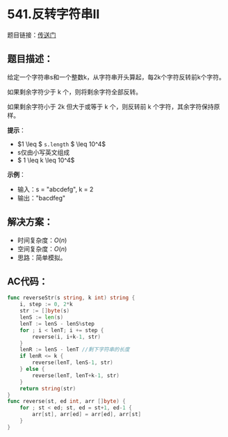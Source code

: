 # 541.反转字符串II
题目链接：[传送门](https://leetcode-cn.com/problems/reverse-string-ii/)

## 题目描述：
给定一个字符串s和一个整数k，从字符串开头算起，每2k个字符反转前k个字符。

如果剩余字符少于 k 个，则将剩余字符全部反转。

如果剩余字符小于 2k 但大于或等于 k 个，则反转前 k 个字符，其余字符保持原样。

**提示**：

- $1 \leq $ `s.length` $ \leq 10^4$
- s仅由小写英文组成
- $ 1 \leq k \leq 10^4$

**示例**：
- 输入：s = "abcdefg", k = 2
- 输出："bacdfeg"

## 解决方案：
- 时间复杂度：$O(n)$
- 空间复杂度：$O(n)$
- 思路：简单模拟。

## AC代码：
```go
func reverseStr(s string, k int) string {
	i, step := 0, 2*k
	str := []byte(s)
	lenS := len(s)
	lenT := lenS - lenS%step
	for ; i < lenT; i += step {
		reverse(i, i+k-1, str)
	}
	lenR := lenS - lenT //剩下字符串的长度
	if lenR <= k {
		reverse(lenT, lenS-1, str)
	} else {
		reverse(lenT, lenT+k-1, str)
	}
	return string(str)
}
func reverse(st, ed int, arr []byte) {
	for ; st < ed; st, ed = st+1, ed-1 {
		arr[st], arr[ed] = arr[ed], arr[st]
	}
}
```